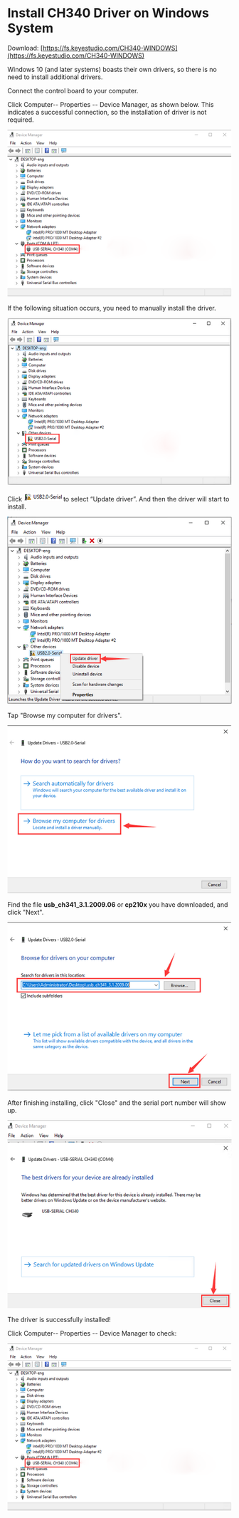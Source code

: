 #  **Install CH340 Driver on Windows System**

Download: [https://fs.keyestudio.com/CH340-WINDOWS](https://fs.keyestudio.com/CH340-WINDOWS)

Windows 10 (and later systems) boasts their own drivers, so there is no need to install additional drivers.

Connect the control board to your computer.

Click Computer-- Properties -- Device Manager, as shown below. This indicates a successful connection, so the installation of driver is not required. 

![](./media/112.png)

If the following situation occurs, you need to manually install the driver.

![new(14)](./media/new(14).png)

Click ![image-20230531114825326](./media/image-20230531114825326.png)to select “Update driver”. And then the driver will start to install. 

![](./media/new(15).png)

Tap "Browse my computer for drivers".

![new(16)](./media/new(16).png)

Find the file **usb_ch341_3.1.2009.06** or **cp210x** you have downloaded, and click "Next".

![new(17)](./media/new(17).png)

After finishing installing, click "Close" and the serial port number will show up. 

![new(18)](./media/new(18).png)

The driver is successfully installed!

Click Computer-- Properties -- Device Manager to check: 

![](./media/112.png)